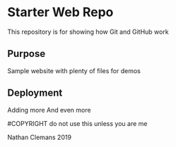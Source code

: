 # Starter Web Repo

This repository is for showing how Git and GitHub work

## Purpose

Sample website with plenty of files for demos

## Deployment
Adding more
And even more

#COPYRIGHT
do not use this unless you are me

Nathan Clemans 2019